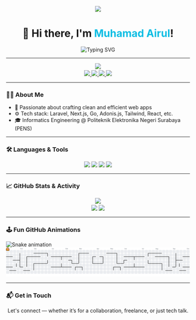 <div align="center">
  <img height="150" src="https://media.giphy.com/media/M9gbBd9nbDrOTu1Mqx/giphy.gif" />
</div>

<div align="center">
  <h1>👋 Hi there, I'm <span style="color:#0abde3">Muhamad Airul</span>!</h1>
    <img src="https://readme-typing-svg.herokuapp.com?font=Fira+Code&duration=3000&pause=1000&color=00D9FF&center=true&vCenter=true&width=435&lines=Somtimes+Life+is+Funny+!!!;" alt="Typing SVG" />

---
  <img src="https://readme-jokes.vercel.app/api?theme=dark" />
</div>


<div align="center">
  <a href="https://www.linkedin.com/in/muhamad-airul" target="_blank">
    <img src="https://img.shields.io/static/v1?message=LinkedIn&logo=linkedin&label=&color=0077B5&logoColor=white&labelColor=&style=for-the-badge" height="25" />
  </a>
  <a href="https://instagram.com/rullskiee__" target="_blank">
    <img src="https://img.shields.io/static/v1?message=Instagram&logo=instagram&label=&color=E4405F&logoColor=white&labelColor=&style=for-the-badge" height="25" />
  </a>
  <a href="https://wa.me/6285755427013" target="_blank">
    <img src="https://img.shields.io/static/v1?message=Whatsapp&logo=whatsapp&label=&color=25D366&logoColor=white&labelColor=&style=for-the-badge" height="25" />
  </a>
  <a href="mailto:muhamadairul133@gmail.com" target="_blank">
    <img src="https://img.shields.io/static/v1?message=Gmail&logo=gmail&label=&color=D14836&logoColor=white&labelColor=&style=for-the-badge" height="25" />
  </a>
</div>

---

### 👨‍💻 About Me

- 🚀 Passionate about crafting clean and efficient web apps
- ⚙️ Tech stack: Laravel, Next.js, Go, Adonis.js, Tailwind, React, etc.
- 🎓 Informatics Engineering @ Politeknik Elektronika Negeri Surabaya (PENS)

---

### 🛠 Languages & Tools

<div align="center">
  <img src="https://cdn.jsdelivr.net/gh/devicons/devicon/icons/go/go-original-wordmark.svg" height="40" />
  <img src="https://cdn.jsdelivr.net/gh/devicons/devicon/icons/adonisjs/adonisjs-original.svg" height="40" />
  <img src="https://cdn.simpleicons.org/bootstrap/7952B3" height="40" />
  <img src="https://skillicons.dev/icons?i=html,css,js,ts,react,php,laravel,nextjs,tailwind" height="40" />
</div>

---

### 📈 GitHub Stats & Activity

<div align="center">
  <img src="https://github-readme-activity-graph.vercel.app/graph?username=muhamadairul&area=true&hide_border=false&theme=github-dark&radius=16" height="150" />
</div>

<div align="center">
  <img src="https://github-readme-stats.vercel.app/api?username=muhamadairul&show_icons=true&theme=radical&include_all_commits=true" height="150" />
<img src="https://github-readme-stats.vercel.app/api/top-langs/?username=muhamadairul&layout=compact&theme=radical&langs_count=8" height="150" />
</div>

---

### 🕹️ Fun GitHub Animations

<!-- Snake animation -->
<img src="https://raw.githubusercontent.com/muhamadairul/muhamadairul/output/snake.svg" alt="Snake animation" />

<!-- Pacman animation -->
<picture>
  <source media="(prefers-color-scheme: dark)" srcset="https://raw.githubusercontent.com/muhamadairul/muhamadairul/output/pacman-contribution-graph-dark.svg">
  <source media="(prefers-color-scheme: light)" srcset="https://raw.githubusercontent.com/muhamadairul/muhamadairul/output/pacman-contribution-graph.svg">
  <img alt="pacman contribution graph" src="https://raw.githubusercontent.com/muhamadairul/muhamadairul/output/pacman-contribution-graph.svg">
</picture>

---

### 📬 Get in Touch

<p align="center">
  Let's connect — whether it’s for a collaboration, freelance, or just tech talk.
</p>
